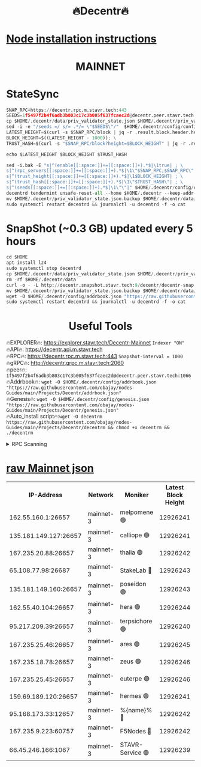<h1 align="center"> 🔥Decentr🔥</h1>

[Node installation instructions](https://github.com/obajay/nodes-Guides/tree/main/Projects/Decentr)
=
<h1 align="center"> MAINNET</h1>

# StateSync
```python
SNAP_RPC=https://decentr.rpc.m.stavr.tech:443
SEEDS=1f5497f2b4f6adb3b803c17c3b005f637fcaec2d@decentr.peer.stavr.tech:1066
cp $HOME/.decentr/data/priv_validator_state.json $HOME/.decentr/priv_validator_state.json.backup
sed -i -e "/seeds =/ s/= .*/= \"$SEEDS\"/"  $HOME/.decentr/config/config.toml
LATEST_HEIGHT=$(curl -s $SNAP_RPC/block | jq -r .result.block.header.height); \
BLOCK_HEIGHT=$((LATEST_HEIGHT - 1000)); \
TRUST_HASH=$(curl -s "$SNAP_RPC/block?height=$BLOCK_HEIGHT" | jq -r .result.block_id.hash)

echo $LATEST_HEIGHT $BLOCK_HEIGHT $TRUST_HASH

sed -i.bak -E "s|^(enable[[:space:]]+=[[:space:]]+).*$|\1true| ; \
s|^(rpc_servers[[:space:]]+=[[:space:]]+).*$|\1\"$SNAP_RPC,$SNAP_RPC\"| ; \
s|^(trust_height[[:space:]]+=[[:space:]]+).*$|\1$BLOCK_HEIGHT| ; \
s|^(trust_hash[[:space:]]+=[[:space:]]+).*$|\1\"$TRUST_HASH\"| ; \
s|^(seeds[[:space:]]+=[[:space:]]+).*$|\1\"\"|" $HOME/.decentr/config/config.toml
decentrd tendermint unsafe-reset-all --home $HOME/.decentr --keep-addr-book
mv $HOME/.decentr/priv_validator_state.json.backup $HOME/.decentr/data/priv_validator_state.json
sudo systemctl restart decentrd && journalctl -u decentrd -f -o cat
```
# SnapShot (~0.3 GB) updated every 5 hours
```python
cd $HOME
apt install lz4
sudo systemctl stop decentrd
cp $HOME/.decentr/data/priv_validator_state.json $HOME/.decentr/priv_validator_state.json.backup
rm -rf $HOME/.decentr/data
curl -o - -L http://decentr.snapshot.stavr.tech:9/decentr/decentr-snap.tar.lz4 | lz4 -c -d - | tar -x -C $HOME/.decentr --strip-components 2
mv $HOME/.decentr/priv_validator_state.json.backup $HOME/.decentr/data/priv_validator_state.json
wget -O $HOME/.decentr/config/addrbook.json "https://raw.githubusercontent.com/obajay/nodes-Guides/main/Projects/Decentr/addrbook.json"
sudo systemctl restart decentrd && journalctl -u decentrd -f -o cat
```

 <h1 align="center"> Useful Tools</h1>

🔥EXPLORER🔥:     https://explorer.stavr.tech/Decentr-Mainnet        `Indexer "ON"` \
🔥API🔥:          https://decentr.api.m.stavr.tech \
🔥RPC🔥:          https://decentr.rpc.m.stavr.tech:443              `Snapshot-interval = 1000` \
🔥gRPC🔥:         http://decentr.grpc.m.stavr.tech:2060 \
🔥peer🔥:         `1f5497f2b4f6adb3b803c17c3b005f637fcaec2d@decentr.peer.stavr.tech:1066` \
🔥Addrbook🔥:  `wget -O $HOME/.decentr/config/addrbook.json "https://raw.githubusercontent.com/obajay/nodes-Guides/main/Projects/Decentr/addrbook.json"` \
🔥Genesis🔥:  `wget -O $HOME/.decentr/config/genesis.json "https://raw.githubusercontent.com/obajay/nodes-Guides/main/Projects/Decentr/genesis.json"` \
🔥Auto_install script🔥:`wget -O decentrm https://raw.githubusercontent.com/obajay/nodes-Guides/main/Projects/Decentr/decentrm && chmod +x decentrm && ./decentrm`

<details>
<summary>RPC Scanning</summary>

<h2 align="center"> We scan nodes in real time every 4 hours. And we provide the final result of RPC endpoints.
We cannot influence the operation of these nodes in any way. </h2>


```python
If Voting Power is higher than 0 --> then the Node is a validator of the network and may be subject to attack and be a potential threat to the chain.
```
```python
We marked such validators with a red symbol
```

</details>

[raw Mainnet json](https://rpc-check.decentrm.stavr.tech/decentrm/rpc-decentrm-result.json)
=



<table><tr><th>IP-Address</th><th>Network</th><th>Moniker</th><th>Latest Block Height</th><th>Earliest Block Height</th><th>Catching Up</th><th>Tx Index</th><th>Voting Power</th><th>Scan Time</th></tr><tr><td>162.55.160.1:26657</td><td>mainnet-3</td><td>melpomene 🟢</td><td>12926241</td><td>1688950</td><td>False</td><td>on</td><td>0</td><td>2024-02-17T05:46:21.489559869UTC</td></tr><tr><td>135.181.149.127:26657</td><td>mainnet-3</td><td>calliope 🟢</td><td>12926241</td><td>1688950</td><td>False</td><td>on</td><td>0</td><td>2024-02-17T05:46:23.880815368UTC</td></tr><tr><td>167.235.20.88:26657</td><td>mainnet-3</td><td>thalia 🟢</td><td>12926242</td><td>1688950</td><td>False</td><td>on</td><td>0</td><td>2024-02-17T05:46:29.772410677UTC</td></tr><tr><td>65.108.77.98:26687</td><td>mainnet-3</td><td>StakeLab 🔴</td><td>12926243</td><td>1688950</td><td>False</td><td>on</td><td>5452837</td><td>2024-02-17T05:46:30.136704384UTC</td></tr><tr><td>135.181.149.160:26657</td><td>mainnet-3</td><td>poseidon 🟢</td><td>12926243</td><td>1688950</td><td>False</td><td>on</td><td>0</td><td>2024-02-17T05:46:34.826897113UTC</td></tr><tr><td>162.55.40.104:26657</td><td>mainnet-3</td><td>hera 🟢</td><td>12926244</td><td>1688950</td><td>False</td><td>on</td><td>0</td><td>2024-02-17T05:46:37.173849263UTC</td></tr><tr><td>95.217.209.39:26657</td><td>mainnet-3</td><td>terpsichore 🟢</td><td>12926240</td><td>1688950</td><td>False</td><td>on</td><td>0</td><td>2024-02-17T05:46:43.653039111UTC</td></tr><tr><td>167.235.25.46:26657</td><td>mainnet-3</td><td>ares 🟢</td><td>12926245</td><td>1688950</td><td>False</td><td>on</td><td>0</td><td>2024-02-17T05:46:46.041381743UTC</td></tr><tr><td>167.235.18.78:26657</td><td>mainnet-3</td><td>zeus 🟢</td><td>12926246</td><td>1688950</td><td>False</td><td>on</td><td>0</td><td>2024-02-17T05:46:48.301531953UTC</td></tr><tr><td>167.235.25.45:26657</td><td>mainnet-3</td><td>euterpe 🟢</td><td>12926246</td><td>1688950</td><td>False</td><td>on</td><td>0</td><td>2024-02-17T05:46:50.665673172UTC</td></tr><tr><td>159.69.189.120:26657</td><td>mainnet-3</td><td>hermes 🟢</td><td>12926241</td><td>1688950</td><td>False</td><td>on</td><td>0</td><td>2024-02-17T05:46:52.973497164UTC</td></tr><tr><td>95.168.173.33:12657</td><td>mainnet-3</td><td>%{name}% 🔴</td><td>12926242</td><td>8964001</td><td>False</td><td>on</td><td>4263933</td><td>2024-02-17T05:46:25.126701741UTC</td></tr><tr><td>167.235.9.223:60757</td><td>mainnet-3</td><td>F5Nodes 🔴</td><td>12926242</td><td>12380001</td><td>False</td><td>off</td><td>562</td><td>2024-02-17T05:46:25.440609671UTC</td></tr><tr><td>66.45.246.166:1067</td><td>mainnet-3</td><td>STAVR-Service 🟢</td><td>12926239</td><td>12925001</td><td>False</td><td>on</td><td>0</td><td>2024-02-17T05:46:24.460173268UTC</td></tr></table>
